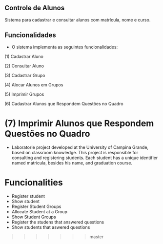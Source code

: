 ## Controle de Alunos

Sistema para cadastrar e consultar alunos com matrícula, nome e curso.
## Funcionalidades

- O sistema implementa as seguintes funcionalidades:

 (1) Cadastrar Aluno
 
 (2) Consultar Aluno
 
 (3) Cadastrar Grupo
 
 (4) Alocar Alunos em Grupos
 
 (5) Imprimir Grupos
 
 (6) Cadastrar Alunos que Respondem Questões no Quadro
 
 (7) Imprimir Alunos que Respondem Questões no Quadro
=======
- Laboratorie project developed at the University of Campina Grande, based on classroom knowledge. This project is responsible for consulting and registering students. Each student has a unique identifier named matricula, besides his name, and graduation course.

# Funcionalities
- Register student
- Show student
- Register Student Groups
- Allocate Student at a Group
- Show Student Groups
- Register the studens that answered questions
- Show students that aswered questions
>>>>>>> master
